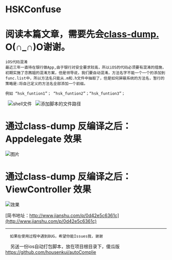 # HSKConfuse
# 阅读本篇文章，需要先会[class-dump.](http://www.jianshu.com/p/025fa775f3a6) O(∩_∩)O谢谢。
    iOS代码混淆
    最近三年一直待在银行做App,由于银行对安全要求较高，所以iOS的代码必须要有混淆的措施，初期实施了念茜姐的混淆方案，但是领导说，我们要自动混淆，方法名字不能一个一个的添加到func.list中，所以方法名只能从.m和.h文件中抽取了，但是如何屏蔽系统的方法名，暂行的策略是:将自己定义的方法名全部添加一个前缀。

    例如 “hsk_funtion1”； “hsk_funtion2”；“hsk_funtion3”；
    
   
   ![shell文件](http://upload-images.jianshu.io/upload_images/1485140-22eacdbae71ab997.png?imageMogr2/auto-orient/strip%7CimageView2/2/w/1240)
   ![添加脚本的文件路径](http://upload-images.jianshu.io/upload_images/1485140-a55c20978ddbfbd9.png?imageMogr2/auto-orient/strip)
   
# 通过class-dump 反编译之后：Appdelegate 效果
![图片](http://upload-images.jianshu.io/upload_images/1485140-582bcb1447c76938.png?imageMogr2/auto-orient/strip%7CimageView2/2/w/1240)
# 通过class-dump 反编译之后：ViewController 效果
![效果](http://upload-images.jianshu.io/upload_images/1485140-ba254eda8b20005e.png?imageMogr2/auto-orient/strip%7CimageView2/2/w/1240)
  
  [简书地址：http://www.jianshu.com/p/0d42e5c6361c](http://www.jianshu.com/p/0d42e5c6361c)
  ***
      如果在使用过程中遇到BUG，希望你能Issues我，谢谢
    
    
另送一份ios自动打包脚本，放在项目根目录下，傻瓜版
https://github.com/housenkui/autoComplie
